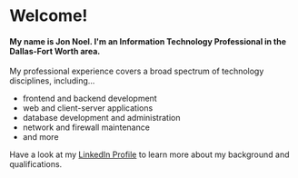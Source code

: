 
# Welcome!

#### My name is Jon Noel.  I'm an Information Technology Professional in the Dallas-Fort Worth area.

My professional experience covers a broad spectrum of technology disciplines, including...
- frontend and backend development
- web and client-server applications
- database development and administration
- network and firewall maintenance
- and more  
  
Have a look at my [LinkedIn Profile](https://www.linkedin.com/in/jon-p-noel/) to learn more about my background and qualifications.

<!--
**Silverbelly/silverbelly** is a ✨ _special_ ✨ repository because its `README.md` (this file) appears on your GitHub profile.

Here are some ideas to get you started:

- 🔭 I’m currently working on ...
- 🌱 I’m currently learning ...
- 👯 I’m looking to collaborate on ...
- 🤔 I’m looking for help with ...
- 💬 Ask me about ...
- 📫 How to reach me: ...
- 😄 Pronouns: ...
- ⚡ Fun fact: ...
-->
